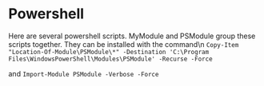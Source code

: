 # Powershell

Here are several powershell scripts. MyModule and PSModule group these scripts together.
They can be installed with the command\n
```Copy-Item "Location-Of-Module\PSModule\*" -Destination 'C:\Program Files\WindowsPowerShell\Modules\PSModule' -Recurse -Force```

and 
```Import-Module PSModule -Verbose -Force```
